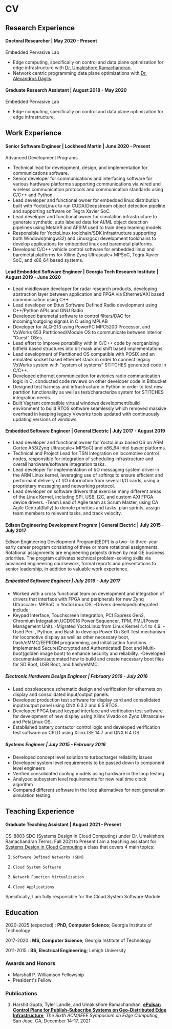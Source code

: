 # CV 

Research Experience
-------------------

#### Doctoral Researcher | May 2020 - Present

Embedded Pervasive Lab

- Edge computing, specifically on control and data plane optimization for edge infrastructure with [Dr. Umakishore Ramachandran](https://www.cc.gatech.edu/~rama/).
- Network centric programming data plane optimizations with [Dr. Alexandros Daglis](https://www.cc.gatech.edu/~adaglis3/).

#### Graduate Research Assistant | August 2018 - May 2020

Embedded Pervasive Lab

- Edge computing, specifically on control and data plane optimization for edge infrastructure.

Work Experience
---------------

#### Senior Software Engineer | Lockheed Martin | June 2020 - Present

Advanced Development Programs

- Technical lead for development, design, and implementation for communications software.
- Senior developer for communications and interfacing software for various hardware platforms supporting communications via wired and wireless communication protocols and communication standards using C/C++ and Python.
- Lead developer and functional owner for embedded linux distribution built with YoctoLinux to run CUDA/Deepstream object detection pipeline and supporting software on Tegra Xavier SoC.
- Lead developer and functional owner for simulation infrastructure to generate synthetic, auto labeled data for AI/ML object detection pipelines using MetaVR and AFSIM used to train deep learning models.
- Responsible for YoctoLinux toolchain/SDK infrastructure supporting both Windows(mingw32) and Linux(gcc) development toolchains to develop applications for embedded linux and baremetal platforms.
- Developed C/C++ vehicle control software for embedded linux and baremetal platforms for Xilinx  Zynq Ultrascale+ MPSoC, Tegra Xavier SoC, and x86_64 based systems.

#### Lead Embedded Software Engineer | Georgia Tech Research Institute | August 2019 - June 2020

- Lead middleware developer for radar research products, developing abstraction layer between application and FPGA via Ethernet/AXI based communication using C++
- Lead developer on Ettus Software Defined Radio development using C++/Python APIs and GNU Radio
- Developed baremetal software to control filters/DAC for incoming/outgoing signals in C using MPLAB
- Developer for ALQ-213 using PowerPC MPC5200 Processor, and VxWorks 653 Partitioned/Module OS to communicate between interior “Guest” OSes.
- Lead effort to improve portability with in C/C++ code by reorganizing bitfield based structures into bit mask and shift based implementations
- Lead development of Partitioned OS compatible with POSIX and an emulated socket based ethernet stack in order to connect legacy VxWorks system with “system of systems” STITCHES generated code in C/C++.
- Developed ethernet communication for avionics radio communication logic in C, conducted code reviews on other developer code in Bitbucket
- Designed test harness and infrastructure in Python in order to test new partition functionality as well as test/characterize system for STITCHES integration needs.
- Built Vagrant compatible virtual windows development/build environment to build RTOS software seamlessly which removed massive overhead in keeping legacy Vxworks tools updated with continuously updating versions of windows.

#### Embedded Software Engineer | General Electric | July 2017 - August 2019

- Lead developer and functional owner for YoctoLinux based OS on ARM Cortex A53(Zynq Ultrascale+ MPSoC) and x86_64 Intel based platforms.
- Technical and Project Lead for TSN integration on locomotive control nodes, responsible for integration of scheduling infrastructure and overall hardware/software integration tasks.
- Lead developer for implementation of I/O messaging system driver in the ARM Linux kernel, leveraging use of softirqs to ensure efficient and performant delivery of I/O information from several I/O cards, using a proprietary messaging and networking protocol.
- Lead developer on software drivers that exercise many different areas of the Linux Kernel, including SPI, USB, I2C, and custom AXI FPGA device drivers.
-Team Lead of Agile team as Scrum Master, using CA Agile Central(Rally) to denote priorities and tasks, plan sprints, assign team members to relevant tasks, and track velocity.

#### Edison Engineering Development Program | General Electric | July 2015 - July 2017

Edison Engineering Development Program(EEDP) is a two- to three-year early career program consisting of three or more rotational assignments. Rotational assignments are engineering projects driven by real GE business priorities. The program cultivates technical problem-solving skills via advanced engineering coursework, formal reports and presentations to senior leadership, in addition to valuable work experience. 

##### Embedded Software Engineer | July 2016 - July 2017

- Worked with a cross functional team on development and integration of drivers that interface with FPGA and peripherals for new Zynq Ultrascale+ MPSoC in YoctoLinux OS.
-Drivers developed/integrated include:
- Keypad Interface, Touchscreen Integration, PCI Express Gen2, Chromium Integration,UCD9016
Power Sequencer, TPM, PMU(Power Management Unit).
-Migrated YoctoLinux from Linux Kernel 4.4 to 4.9.
-Used Perl , Python, and Bash to develop Power On Self Test mechanism for locomotive display as well as other necessary boot, flash/eMMC/EEPROM programming, and initialization functions.
-Implemented Secure(Encrypted and Authenticated) Boot and Multi-boot(golden image boot) to enhance security and reliability.
-Developed documentation/automated how to build and create necessary boot files for SD Boot, USB Boot, and flash/eMMC.

##### Electronic Hardware Design Engineer | February 2016 - July 2016

- Lead obsolescence schematic design and verification for ethernets on display and consolidated input/output panels.
- Developed production test software for display card and consolidated input/output panel using QNX 6.3.2 and 6.5 RTOS.
- Developed FPGA based keypad interface and verification test software for development of new display using Xilinx Vivado on Zynq Ultrascale+ and PetaLinux OS.
- Established battery contactor control logic and developed verification test software on CPLD using Xilinx ISE 14.7 and QNX 6.4 OS.

##### Systems Engineer | July 2015 - February 2016

- Developed concept level solution to turbocharger reliability issues
- Developed system level requirements to be passed down to component level engineers
- Verified consolidated cooling models using hardware in the loop testing
- Analyzed subsystem level requirements for new real time clock algorithm
- Compared different software in the loop alternatives for next generation simulation testing

Teaching Experience
-------------------

#### Graduate Teaching Assistant | August 2021 - Present

CS-8803 SDC (Systems Design In Cloud Computing) under Dr. Umakishore Ramachandran
Terms: Fall 2021 to Present
I am a teaching assistant for [Systems Design in Cloud Computing](https://www.cc.gatech.edu/~rama/CS4803-8803-External/) a class that covers 4 main topics:


1.     Software Defined Networks (SDN)
2.     Cloud System Software
3.     Network Function Virtualization
4.     Cloud Applications

Specifically, I am fully responsible for the Cloud System Software Module. 

Education
---------

2020-2025 (expected)
:   **PhD, Computer Science**; Georgia Institute of Technology

2017-2020
:   **MS, Computer Science**; Georgia Institute of Technology

2011-2015
:   **BS, Electrical Engineering**; Lehigh University


### Awards and Honors

- Marshall P. Williamson Fellowship
- President's Fellow


### Publications

1. Harshit Gupta, Tyler Landle, and Umakishore Ramachandran, [**ePulsar: Control Plane for Publish-Subscribe Systems on Geo-Distributed Edge Infrastructure**](https://www.cc.gatech.edu/grads/h/hgupta40/publication_resources/papers/epulsar.pdf), *The Sixth ACM/IEEE Symposium on Edge Computing*, San Jose, CA, December 14-17, 2021 
